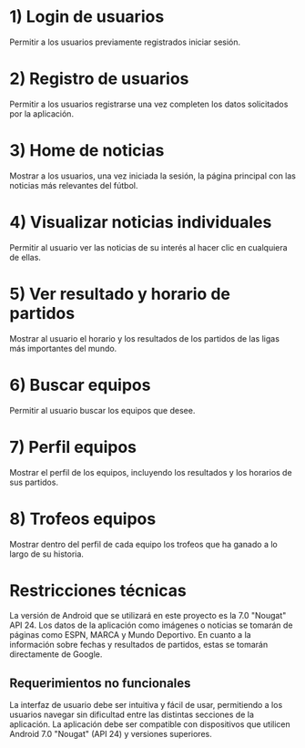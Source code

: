 # 1) Login de usuarios
Permitir a los usuarios previamente registrados iniciar sesión.
# 2) Registro de usuarios
Permitir a los usuarios registrarse una vez completen los datos solicitados por la aplicación.
# 3) Home de noticias
Mostrar a los usuarios, una vez iniciada la sesión, la página principal con las noticias más relevantes del fútbol.
# 4) Visualizar noticias individuales
Permitir al usuario ver las noticias de su interés al hacer clic en cualquiera de ellas.
# 5) Ver resultado y horario de partidos
Mostrar al usuario el horario y los resultados de los partidos de las ligas más importantes del mundo.
# 6) Buscar equipos
Permitir al usuario buscar los equipos que desee.
# 7) Perfil equipos
Mostrar el perfil de los equipos, incluyendo los resultados y los horarios de sus partidos.
# 8) Trofeos equipos
Mostrar dentro del perfil de cada equipo los trofeos que ha ganado a lo largo de su historia.

# Restricciones técnicas
La versión de Android que se utilizará en este proyecto es la 7.0 "Nougat" API 24.
Los datos de la aplicación como imágenes o noticias se tomarán de páginas como ESPN, MARCA y Mundo Deportivo. En cuanto a la información sobre fechas y resultados de partidos, estas se tomarán directamente de Google.

## Requerimientos no funcionales
La interfaz de usuario debe ser intuitiva y fácil de usar, permitiendo a los usuarios navegar sin dificultad entre las distintas secciones de la aplicación.
La aplicación debe ser compatible con dispositivos que utilicen Android 7.0 "Nougat" (API 24) y versiones superiores.
